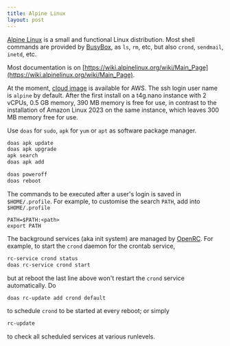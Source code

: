 ```yaml
---
title: Alpine Linux
layout: post
---
```


[Alpine Linux](https://www.alpinelinux.org) is a small and functional Linux distribution. Most shell commands are provided by [BusyBox](https://www.busybox.net/), as `ls`, `rm`, etc, but also `crond`, `sendmail`, `inetd`, etc.

Most documentation is on [https://wiki.alpinelinux.org/wiki/Main_Page](https://wiki.alpinelinux.org/wiki/Main_Page).

At the moment, [cloud image](https://www.alpinelinux.org/cloud/)  is available for AWS. The ssh login user name is `alpine` by default. After the first install on a t4g.nano instance with 2 vCPUs, 0.5 GB memory, 390 MB memory is free for use, in contrast to the installation of Amazon Linux 2023 on the same instance, which leaves 300 MB memory free for use.

Use `doas` for `sudo`, `apk` for `yum` or `apt` as software package manager.

```sh
doas apk update
doas apk upgrade
apk search
doas apk add
```

```sh
doas poweroff
doas reboot
```

The commands to be executed after a user's login is saved in `$HOME/.profile`. For example, to customise the search `PATH`, add into `$HOME/.profile`

```
PATH=$PATH:<path>
export PATH
```

The background services (aka init system) are managed by [OpenRC](https://github.com/OpenRC/openrc). For example, to start the `crond` daemon for the crontab service,

```sh
rc-service crond status
doas rc-service crond start
```

but at reboot the last line above won't restart the `crond` service automatically. Do

```sh
doas rc-update add crond default
```

to schedule `crond` to be started at every reboot; or simply

```sh
rc-update
```

to check all scheduled services at various runlevels.
